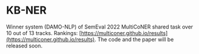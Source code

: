 # KB-NER
Winner system (DAMO-NLP) of SemEval 2022 MultiCoNER shared task over 10 out of 13 tracks. Rankings: [https://multiconer.github.io/results](https://multiconer.github.io/results).
The code and the paper will be released soon.
